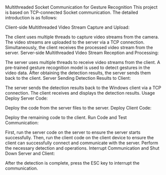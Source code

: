Multithreaded Socket Communication for Gesture Recognition
This project is based on TCP-connected Socket communication. The detailed introduction is as follows:

Client-side Multithreaded Video Stream Capture and Upload:

The client uses multiple threads to capture video streams from the camera.
The video streams are uploaded to the server via a TCP connection.
Simultaneously, the client receives the processed video stream from the server.
Server-side Multithreaded Video Stream Reception and Processing:

The server uses multiple threads to receive video streams from the client.
A pre-trained gesture recognition model is used to detect gestures in the video data.
After obtaining the detection results, the server sends them back to the client.
Server Sending Detection Results to Client:

The server sends the detection results back to the Windows client via a TCP connection.
The client receives and displays the detection results.
Usage
Deploy Server Code:

Deploy the code from the server files to the server.
Deploy Client Code:

Deploy the remaining code to the client.
Run Code and Test Communication:

First, run the server code on the server to ensure the server starts successfully.
Then, run the client code on the client device to ensure the client can successfully connect and communicate with the server.
Perform the necessary detection and operations.
Interrupt Communication and Shut Down Server and Client:

After the detection is complete, press the ESC key to interrupt the communication.
